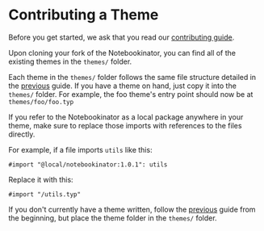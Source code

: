 # Contributing a Theme

Before you get started, we ask that you read our [contributing guide](https://github.com/The-Notebookinator/notebookinator/blob/main/.github/CONTRIBUTING.md).

Upon cloning your fork of the Notebookinator, you can find all of the existing themes in the `themes/` folder.

Each theme in the `themes/` folder follows the same file structure detailed in the [previous](./custom_themes.md) guide. If you have a theme on hand, just copy it into the `themes/` folder. For example, the foo theme's entry point should now be at `themes/foo/foo.typ`

If you refer to the Notebookinator as a local package anywhere in your theme, make sure to replace those imports with references to the files directly.

For example, if a file imports `utils` like this:

```typ
#import "@local/notebookinator:1.0.1": utils
```

Replace it with this:

```typ
#import "/utils.typ"
```

If you don't currently have a theme written, follow the [previous](./custom_themes.md) guide from the beginning, but place the theme folder in the `themes/` folder.
